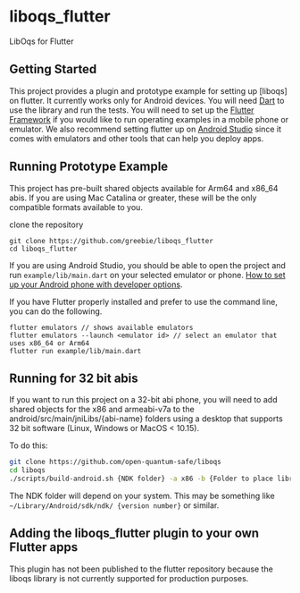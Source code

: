# liboqs_flutter

LibOqs for Flutter

## Getting Started

This project provides a plugin and prototype example for setting up [liboqs] on flutter. It
currently works only for Android devices. You will need [Dart](https://dart.dev/) to use the 
library and run the tests. You will need to set up the [Flutter Framework](https://flutter.dev/) if
you would like to run operating examples in a mobile phone or emulator. We also recommend setting
flutter up on [Android Studio](https://developer.android.com/studio) since it comes with emulators
and other tools that can help you deploy apps.

## Running Prototype Example

This project has pre-built shared objects available for Arm64 and x86_64 abis. If you are using Mac
Catalina or greater, these will be the only compatible formats available to you.

clone the repository

```
git clone https://github.com/greebie/liboqs_flutter
cd liboqs_flutter
```

If you are using Android Studio, you should be able to open the project and run 
`example/lib/main.dart` on your selected emulator or phone. [How to set up your Android phone
with developer options](https://developer.android.com/studio/debug/dev-options).

If you have Flutter properly installed and prefer to use the command line, you can do the following.

```
flutter emulators // shows available emulators
flutter emulators --launch <emulator id> // select an emulator that uses x86_64 or Arm64
flutter run example/lib/main.dart
```

## Running for 32 bit abis

If you want to run this project on a 32-bit abi phone, you will need to add shared objects for the 
x86 and armeabi-v7a to the android/src/main/jniLibs/{abi-name} folders using a desktop that 
supports 32 bit software (Linux, Windows or MacOS < 10.15). 

To do this:

```bash
git clone https://github.com/open-quantum-safe/liboqs
cd liboqs
./scripts/build-android.sh {NDK folder} -a x86 -b {Folder to place library}
```

The NDK folder will depend on your system. This may be something like `~/Library/Android/sdk/ndk/
{version number}` or similar.

## Adding the liboqs_flutter plugin to your own Flutter apps

This plugin has not been published to the flutter repository because the liboqs library is not 
currently supported for production purposes.

